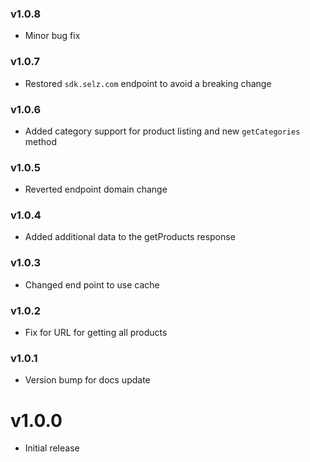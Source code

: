 ### v1.0.8

-   Minor bug fix

### v1.0.7

-   Restored `sdk.selz.com` endpoint to avoid a breaking change

### v1.0.6

-   Added category support for product listing and new `getCategories` method

### v1.0.5

-   Reverted endpoint domain change

### v1.0.4

-   Added additional data to the getProducts response

### v1.0.3

-   Changed end point to use cache

### v1.0.2

-   Fix for URL for getting all products

### v1.0.1

-   Version bump for docs update

# v1.0.0

-   Initial release
